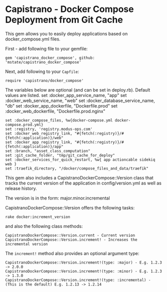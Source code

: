 # Capistrano - Docker Compose Deployment from Git Cache

This gem allows you to easily deploy applications based on docker_compose.yml files.

First - add following file to your gemfile:

    gem 'capistrano_docker_compose', github: 'mstate/capistrano_docker_compose'

Next, add following to your `Capfile`:

    require 'capistrano/docker_compose'

The variables below are optional (and can be set in deploy.rb). Default values are listed.
    set :docker_app_service_name, "app"
    set :docker_web_service_name, "web"
    set :docker_database_service_name, "db"
    set :docker_app_dockerfile, "Dockerfile.prod"
    set :docker_web_dockerfile, "Dockerfile.prod.nginx"

    set :docker_compose_files, %w{docker-compose.yml docker-compose.prod.yml}
    set :registry, 'registry.modus-ops.com'
    set :docker_web_registry_link, "#{fetch(:registry)}/#{fetch(:application)}/web"
    set :docker_app_registry_link, "#{fetch(:registry)}/#{fetch(:application)}/app"
    set :branch, "asset_class_computation"
    set :git_cache_folder, "tmp/git_cache_for_deploy"
    set :docker_services_for_quick_restart, %w{ app actioncable sidekiq web }
    set :traefik_directory, "/docker/compose_files_and_data/traefik"

This gem also includes a CapistranoDockerCompose::Version class that tracks the current version of the application in config/version.yml as well as release history.

The version is in the form: major.minor.incremental

CapistranoDockerCompose::Version offers the following tasks:

    rake docker:increment_version

and also the following class methods:

    CapistranoDockerCompose::Version.current - Current version
    CapistranoDockerCompose::Version.increment! - Increases the incremental version
The `increment!` method also provides an optional argument type:

    CapistranoDockerCompose::Version.increment!(type: :major) - E.g. 1.2.3 -> 2.0.0
    CapistranoDockerCompose::Version.increment!(type: :minor) - E.g. 1.2.3 -> 1.3.0
    CapistranoDockerCompose::Version.increment!(type: :incremental) - (This is the default) E.g. 1.2.13 -> 1.2.14

